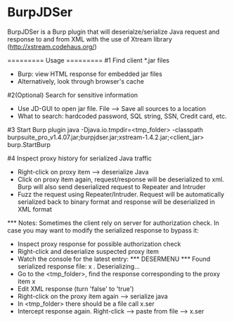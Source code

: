 BurpJDSer
=========

BurpJDSer is a Burp plugin that will deserialze/serialize Java request and response to and from XML with the use of Xtream library (http://xstream.codehaus.org/)

========= Usage =========
#1 Find client *.jar files
- Burp: view HTML response for embedded jar files
- Alternatively, look through browser's cache

#2(Optional) Search for sensitive information
- Use JD-GUI to open jar file. File --> Save all sources to a location
- What to search: hardcoded password, SQL string, SSN, Credit card, etc.

#3 Start Burp plugin
java -Djava.io.tmpdir=<tmp_folder> -classpath burpsuite_pro_v1.4.07.jar;burpjdser.jar;xstream-1.4.2.jar;<client_jar> burp.StartBurp 

#4 Inspect proxy history for serialized Java traffic
- Right-click on proxy item --> deserialize Java
- Click on proxy item again, request/response will be deserialized to xml. Burp will also send deserialized request to Repeater and Intruder
- Fuzz the request using Repeater/Intruder. Request will be automatically serialized back to binary format and response will be deserialized in XML format

*** Notes: Sometimes the client rely on server for authorization check. In case you may want to modify the serialized response to bypass it:
- Inspect proxy response for possible authorization check
- Right-click and deserialize suspected proxy item
- Watch the console for the latest entry:
*** DESERMENU *** Found serialized response file: x . Deserializing...
- Go to the <tmp_folder>, find the response corresponding to the proxy item x
- Edit XML response (turn 'false' to 'true')
- Right-click on the proxy item again --> serialize java
- In <tmp_folder> there should be a file call x.ser
- Intercept response again. Right-click --> paste from file --> x.ser

